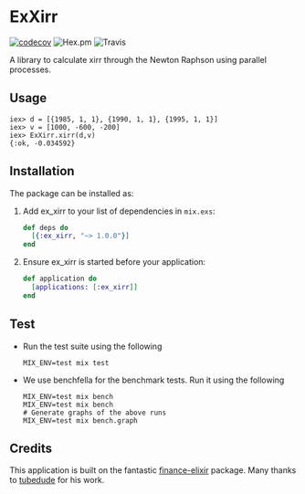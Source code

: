 # ExXirr
[![codecov](https://codecov.io/gh/scripbox/ex-xirr/branch/master/graph/badge.svg)](https://codecov.io/gh/scripbox/ex-xirr) ![Hex.pm](https://img.shields.io/hexpm/dt/snowplow_tracker.svg) ![Travis](https://img.shields.io/travis/scripbox/ex-xirr.svg)

A library to calculate xirr through the Newton Raphson using parallel processes.

## Usage

    iex> d = [{1985, 1, 1}, {1990, 1, 1}, {1995, 1, 1}]
    iex> v = [1000, -600, -200]
    iex> ExXirr.xirr(d,v)
    {:ok, -0.034592}


## Installation

The package can be installed as:

  1. Add ex_xirr to your list of dependencies in `mix.exs`:

      ```ex
      def deps do
        [{:ex_xirr, "~> 1.0.0"}]
      end
      ```

  2. Ensure ex_xirr is started before your application:

      ```ex
      def application do
        [applications: [:ex_xirr]]
      end
      ```
## Test

- Run the test suite using the following
    ```
    MIX_ENV=test mix test
    ```

- We use benchfella for the benchmark tests. Run it using the following
    ```
    MIX_ENV=test mix bench
    MIX_ENV=test mix bench
    # Generate graphs of the above runs
    MIX_ENV=test mix bench.graph
    ```
## Credits

This application is built on the fantastic [finance-elixir](https://github.com/tubedude/finance-elixir) package. Many thanks to [tubedude](https://github.com/tubedude) for his work.
